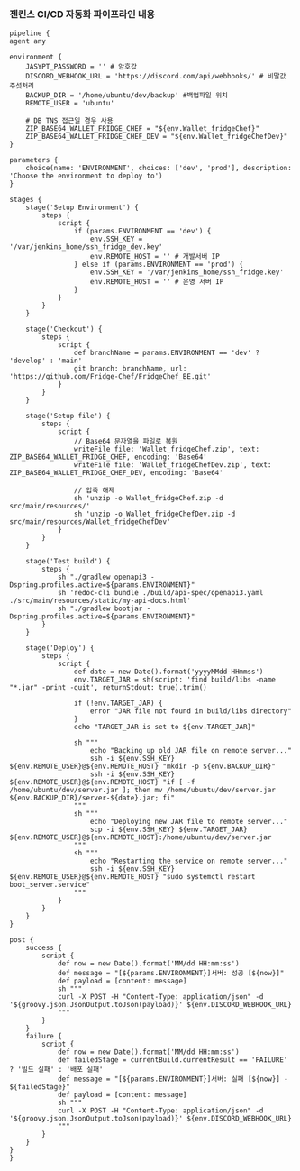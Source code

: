 ### 젠킨스 CI/CD 자동화 파이프라인 내용

    pipeline {
    agent any

    environment {
        JASYPT_PASSWORD = '' # 암호값
        DISCORD_WEBHOOK_URL = 'https://discord.com/api/webhooks/' # 비말값 주섯처리 
        BACKUP_DIR = '/home/ubuntu/dev/backup' #백업파일 위치 
        REMOTE_USER = 'ubuntu'
        
        # DB TNS 접근일 경우 사용  
        ZIP_BASE64_WALLET_FRIDGE_CHEF = "${env.Wallet_fridgeChef}"     
        ZIP_BASE64_WALLET_FRIDGE_CHEF_DEV = "${env.Wallet_fridgeChefDev}"
    }

    parameters {
        choice(name: 'ENVIRONMENT', choices: ['dev', 'prod'], description: 'Choose the environment to deploy to')
    }

    stages {
        stage('Setup Environment') {
            steps {
                script {
                    if (params.ENVIRONMENT == 'dev') {
                        env.SSH_KEY = '/var/jenkins_home/ssh_fridge_dev.key'
                        env.REMOTE_HOST = '' # 개발서버 IP 
                    } else if (params.ENVIRONMENT == 'prod') {
                        env.SSH_KEY = '/var/jenkins_home/ssh_fridge.key'
                        env.REMOTE_HOST = '' # 운영 서버 IP 
                    }
                }
            }
        }

        stage('Checkout') {
            steps {
                script {
                    def branchName = params.ENVIRONMENT == 'dev' ? 'develop' : 'main'
                    git branch: branchName, url: 'https://github.com/Fridge-Chef/FridgeChef_BE.git'
                }
            }
        }

        stage('Setup file') {
            steps {
                script {
                    // Base64 문자열을 파일로 복원
                    writeFile file: 'Wallet_fridgeChef.zip', text: ZIP_BASE64_WALLET_FRIDGE_CHEF, encoding: 'Base64'
                    writeFile file: 'Wallet_fridgeChefDev.zip', text: ZIP_BASE64_WALLET_FRIDGE_CHEF_DEV, encoding: 'Base64'

                    // 압축 해제
                    sh 'unzip -o Wallet_fridgeChef.zip -d src/main/resources/'
                    sh 'unzip -o Wallet_fridgeChefDev.zip -d src/main/resources/Wallet_fridgeChefDev'
                }
            }
        }

        stage('Test build') {
            steps {
                sh "./gradlew openapi3 -Dspring.profiles.active=${params.ENVIRONMENT}"
                sh 'redoc-cli bundle ./build/api-spec/openapi3.yaml ./src/main/resources/static/my-api-docs.html'
                sh "./gradlew bootjar -Dspring.profiles.active=${params.ENVIRONMENT}"
            }
        }

        stage('Deploy') {
            steps {
                script {
                    def date = new Date().format('yyyyMMdd-HHmmss')
                    env.TARGET_JAR = sh(script: 'find build/libs -name "*.jar" -print -quit', returnStdout: true).trim()

                    if (!env.TARGET_JAR) {
                        error "JAR file not found in build/libs directory"
                    }
                    echo "TARGET_JAR is set to ${env.TARGET_JAR}"
                    
                    sh """
                        echo "Backing up old JAR file on remote server..."
                        ssh -i ${env.SSH_KEY} ${env.REMOTE_USER}@${env.REMOTE_HOST} "mkdir -p ${env.BACKUP_DIR}"
                        ssh -i ${env.SSH_KEY} ${env.REMOTE_USER}@${env.REMOTE_HOST} "if [ -f /home/ubuntu/dev/server.jar ]; then mv /home/ubuntu/dev/server.jar ${env.BACKUP_DIR}/server-${date}.jar; fi"
                    """
                    sh """
                        echo "Deploying new JAR file to remote server..."
                        scp -i ${env.SSH_KEY} ${env.TARGET_JAR} ${env.REMOTE_USER}@${env.REMOTE_HOST}:/home/ubuntu/dev/server.jar
                    """
                    sh """
                        echo "Restarting the service on remote server..."
                        ssh -i ${env.SSH_KEY} ${env.REMOTE_USER}@${env.REMOTE_HOST} "sudo systemctl restart boot_server.service"
                    """
                }
            }
        }
    }

    post {
        success {
            script {
                def now = new Date().format('MM/dd HH:mm:ss')
                def message = "[${params.ENVIRONMENT}]서버: 성공 [${now}]"
                def payload = [content: message]
                sh """
                curl -X POST -H "Content-Type: application/json" -d '${groovy.json.JsonOutput.toJson(payload)}' ${env.DISCORD_WEBHOOK_URL}
                """
            }
        }
        failure {
            script {
                def now = new Date().format('MM/dd HH:mm:ss')
                def failedStage = currentBuild.currentResult == 'FAILURE' ? '빌드 실패' : '배포 실패'
                def message = "[${params.ENVIRONMENT}]서버: 실패 [${now}] - ${failedStage}"
                def payload = [content: message]
                sh """
                curl -X POST -H "Content-Type: application/json" -d '${groovy.json.JsonOutput.toJson(payload)}' ${env.DISCORD_WEBHOOK_URL}
                """
            }
        }
    }
    }



